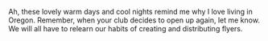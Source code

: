 Ah, these lovely warm days and cool nights remind me why I love living in Oregon.  Remember, when  your club decides to open up again, let me know.  We will all have to relearn our habits of creating and distributing flyers. 
